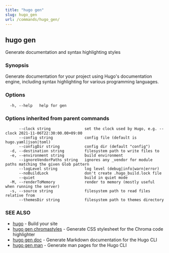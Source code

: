 ```yaml
---
title: "hugo gen"
slug: hugo_gen
url: /commands/hugo_gen/
---
```

## hugo gen

Generate documentation and syntax highlighting styles

### Synopsis

Generate documentation for your project using Hugo's documentation engine, including syntax highlighting for various programming languages.

### Options

```
  -h, --help   help for gen
```

### Options inherited from parent commands

```
      --clock string               set the clock used by Hugo, e.g. --clock 2021-11-06T22:30:00.00+09:00
      --config string              config file (default is hugo.yaml|json|toml)
      --configDir string           config dir (default "config")
  -d, --destination string         filesystem path to write files to
  -e, --environment string         build environment
      --ignoreVendorPaths string   ignores any _vendor for module paths matching the given Glob pattern
      --logLevel string            log level (debug|info|warn|error)
      --noBuildLock                don't create .hugo_build.lock file
      --quiet                      build in quiet mode
  -M, --renderToMemory             render to memory (mostly useful when running the server)
  -s, --source string              filesystem path to read files relative from
      --themesDir string           filesystem path to themes directory
```

### SEE ALSO

* [hugo](/commands/hugo.md)	 - Build your site
* [hugo gen chromastyles](/commands/hugo_gen_chromastyles/)	 - Generate CSS stylesheet for the Chroma code highlighter
* [hugo gen doc](/commands/hugo_gen_doc/)	 - Generate Markdown documentation for the Hugo CLI
* [hugo gen man](/commands/hugo_gen_man/)	 - Generate man pages for the Hugo CLI

